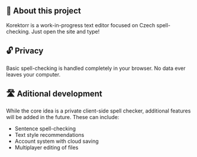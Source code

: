 ## 🔖 About this project
Korektorr is a work-in-progress text editor focused on Czech spell-checking. Just open the site and type!

## 🔓 Privacy
Basic spell-checking is handled completely in your browser. No data ever leaves your computer.

## 🛣️ Aditional development
While the core idea is a private client-side spell checker, additional features will be added in the future. These can include:

- Sentence spell-checking
- Text style recommendations
- Account system with cloud saving
- Multiplayer editing of files
